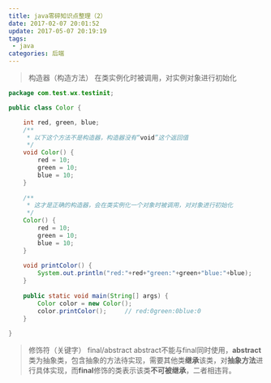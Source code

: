 ```yaml
---
title: java零碎知识点整理（2）
date: 2017-02-07 20:01:52
update: 2017-05-07 20:19:19
tags: 
 - java
categories: 后端
---
```


> 构造器（构造方法）
> 在类实例化时被调用，对实例对象进行初始化

<!--more-->

```java
package com.test.wx.testinit;

public class Color {

	int red, green, blue;
	/**
	 * 以下这个方法不是构造器，构造器没有“void”这个返回值
	 */
	void Color() {
		red = 10;
		green = 10;
		blue = 10;
	}
	
	/**
	 * 这才是正确的构造器，会在类实例化一个对象时被调用，对对象进行初始化
	 */
	Color() {
		red = 10;
		green = 10;
		blue = 10;
	}
	
	void printColor() {
		System.out.println("red:"+red+"green:"+green+"blue:"+blue);
	}
	
	public static void main(String[] args) {
		Color color = new Color();
		color.printColor();		// red:0green:0blue:0
	}
	
}

```

> 修饰符（关键字）
> final/abstract
> abstract不能与final同时使用，**abstract**类为抽象类，包含抽象的方法待实现，需要其他类**继承**该类，对**抽象方法**进行具体实现，而**final**修饰的类表示该类**不可被继承**，二者相违背。


